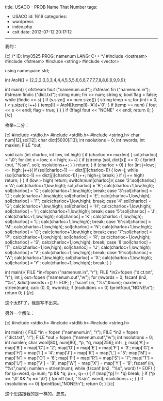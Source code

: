 title: USACO - PROB Name That Number
tags:
  - USACO
id: 1619
categories:
  - wordpress
  - index.php
  - csit
date: 2012-07-12 20:17:12
---

我的：<!--more-->

[c]
/*
ID: lmy0525
PROG: namenum
LANG: C++
*/
#include &lt;iostream&gt;
#include &lt;fstream&gt;
#include &lt;string&gt;
#include &lt;vector&gt;

using namespace std;

int AtoN[] = {2,2,2,3,3,3,4,4,4,5,5,5,6,6,6,7,7,7,7,8,8,8,9,9,9,9};

int main()
{
    ofstream fout (&quot;namenum.out&quot;);
    ifstream fin (&quot;namenum.in&quot;);
    ifstream findic (&quot;dict.txt&quot;);
    string num;
    fin &gt;&gt; num;
    string s;
    bool flag = false;
    while (findic &gt;&gt; s)
    {
        if (s.size() == num.size())
        {
            string temp = s;
            for (int i = 0; i &lt; s.size(); i++)
            {
                temp[i] = AtoN[(temp[i]-'A')]+'0';
            }
            if (temp == num)
            {
                fout &lt;&lt; s &lt;&lt; endl;
                flag = true;
            }
        }
    }
    if (!flag) fout &lt;&lt; &quot;NONE&quot; &lt;&lt; endl;
    return 0;
}
[/c]

枚举+二分：

[c]
#include &lt;stdio.h&gt;
#include &lt;stdlib.h&gt;
#include &lt;string.h&gt;
char num[12],sol[12];
char dict[5000][13];
int nsolutions = 0;
int nwords;
int maxlen;
FILE *out;

void calc (int charloc, int low, int high) {
    if (charloc == maxlen) {
        sol[charloc] = '&#92;&#48;';
        for (int x = low; x &lt; high; x++) {
            if (strcmp (sol, dict[x]) == 0) {
                fprintf (out, &quot;%s\n&quot;, sol);
                nsolutions++;
            }
        }
        return;
   }
   if (charloc &gt; 0) {
        for (int j=low; j &lt;= high; j++){
            if (sol[charloc-1] == dict[j][charloc-1]) {
                low=j;
                while (sol[charloc-1] == dict[j][charloc-1])
                    j++;
                high=j;
                break;
            }
            if (j == high) return;
        }
    }
    if (low &gt; high) return;
    switch(num[charloc]){
      case '2':sol[charloc] = 'A'; calc(charloc+1,low,high);
               sol[charloc] = 'B'; calc(charloc+1,low,high);
               sol[charloc] = 'C'; calc(charloc+1,low,high);
               break;
      case '3':sol[charloc] = 'D'; calc(charloc+1,low,high);
               sol[charloc] = 'E'; calc(charloc+1,low,high);
               sol[charloc] = 'F'; calc(charloc+1,low,high);
               break;
      case '4':sol[charloc] = 'G'; calc(charloc+1,low,high);
               sol[charloc] = 'H'; calc(charloc+1,low,high);
               sol[charloc] = 'I'; calc(charloc+1,low,high);
               break;
      case '5':sol[charloc] = 'J'; calc(charloc+1,low,high);
               sol[charloc] = 'K'; calc(charloc+1,low,high);
               sol[charloc] = 'L'; calc(charloc+1,low,high);
               break;
      case '6':sol[charloc] = 'M'; calc(charloc+1,low,high);
               sol[charloc] = 'N'; calc(charloc+1,low,high);
               sol[charloc] = 'O'; calc(charloc+1,low,high);
               break;
      case '7':sol[charloc] = 'P'; calc(charloc+1,low,high);
               sol[charloc] = 'R'; calc(charloc+1,low,high);
               sol[charloc] = 'S'; calc(charloc+1,low,high);
               break;
      case '8':sol[charloc] = 'T'; calc(charloc+1,low,high);
               sol[charloc] = 'U'; calc(charloc+1,low,high);
               sol[charloc] = 'V'; calc(charloc+1,low,high);
               break;
      case '9':sol[charloc] = 'W'; calc(charloc+1,low,high);
               sol[charloc] = 'X'; calc(charloc+1,low,high);
               sol[charloc] = 'Y'; calc(charloc+1,low,high);
               break;
   }
}

int main(){
    FILE *in=fopen (&quot;namenum.in&quot;, &quot;r&quot;);
    FILE *in2=fopen (&quot;dict.txt&quot;, &quot;r&quot;);
    int j;
    out=fopen (&quot;namenum.out&quot;,&quot;w&quot;);
    for (nwords = 0; fscanf (in2, &quot;%s&quot;, &amp;dict[nwords++]) != EOF; )
        ;
    fscanf (in, &quot;%s&quot;,&amp;num);
    maxlen = strlen(num);
    calc (0, 0, nwords);
    if (nsolutions == 0) fprintf(out,&quot;NONE\n&quot;);
    return 0;
}
[/c]

这个太BT了，我是写不出来。

另外一个解法：

[c]
#include &lt;stdio.h&gt;
#include &lt;stdlib.h&gt;
#include &lt;string.h&gt;

int main() {
    FILE *in = fopen (&quot;namenum.in&quot;, &quot;r&quot;);
    FILE *in2 = fopen (&quot;dict.txt&quot;, &quot;r&quot;);
    FILE *out = fopen (&quot;namenum.out&quot;,&quot;w&quot;);
    int nsolutions = 0;
    int numlen;
    char word[80], num[80], *p, *q, map[256];
    int i, j;
    map['A'] = map['B'] = map['C'] = '2';
    map['D'] = map['E'] = map['F'] = '3';
    map['G'] = map['H'] = map['I'] = '4';
    map['J'] = map['K'] = map['L'] = '5';
    map['M'] = map['N'] = map['O'] = '6';
    map['P'] = map['R'] = map['S'] = '7';
    map['T'] = map['U'] = map['V'] = '8';
    map['W'] = map['X'] = map['Y'] = '9';
    fscanf (in, &quot;%s&quot;,num);
    numlen = strlen(num);
    while (fscanf (in2, &quot;%s&quot;, word) != EOF) {
        for (p=word, q=num; *p &amp;&amp; *q; p++, q++) {
            if (map[*p] != *q)
                break;
        }
        if (*p == '&#92;&#48;' &amp;&amp; *q == '&#92;&#48;') {
            fprintf (out, &quot;%s\n&quot;, word);
            nsolutions++;
        }
    }
    if (nsolutions == 0) fprintf(out,&quot;NONE\n&quot;);
    return 0;
}
[/c]

这个思路跟我的是一样的，忽忽。